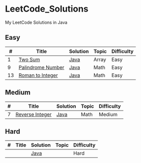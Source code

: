 # LeetCode_Solutions
 My LeetCode Solutions in Java

## Easy
| # | Title | Solution |  Topic | Difficulty |
|---| ----- | -------- | ---------- | ---------- |
|1|[Two Sum](https://leetcode.com/problems/two-sum/) | [Java]()| Array |Easy|
|9|[Palindrome Number](https://leetcode.com/problems/palindrome-number/) | [Java]()| Math |Easy|
|13|[Roman to Integer](https://leetcode.com/problems/roman-to-integer/) | [Java]()| Math |Easy|

## Medium
| # | Title | Solution |  Topic | Difficulty |
|---| ----- | -------- | ---------- | ---------- |
|7|[Reverse Integer](https://leetcode.com/problems/reverse-integer/) | [Java]()| Math| Medium|

## Hard
| # | Title | Solution |  Topic | Difficulty |
|---| ----- | -------- | ---------- | ---------- |
||[]() | [Java]()| | Hard|
